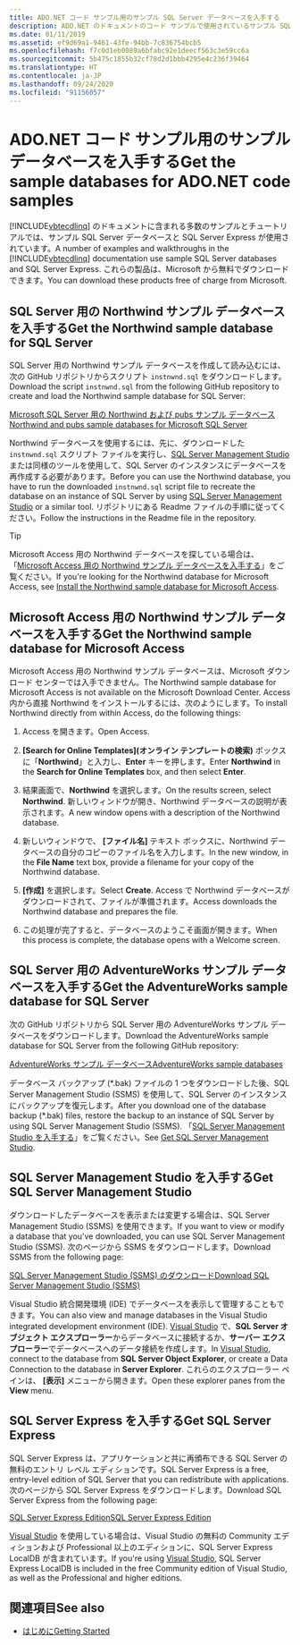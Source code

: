 ```yaml
---
title: ADO.NET コード サンプル用のサンプル SQL Server データベースを入手する
description: ADO.NET のドキュメントのコード サンプルで使用されているサンプル SQL Server データベースと、SQL Server および管理ツールをダウンロードします。
ms.date: 01/11/2019
ms.assetid: ef9d69a1-9461-43fe-94bb-7c836754bcb5
ms.openlocfilehash: f7c0d1eb0089a6bfabc92e1deecf563c3e59cc6a
ms.sourcegitcommit: 5b475c1855b32cf78d2d1bbb4295e4c236f39464
ms.translationtype: HT
ms.contentlocale: ja-JP
ms.lasthandoff: 09/24/2020
ms.locfileid: "91156057"
---
```

# <a name="get-the-sample-databases-for-adonet-code-samples"></a><span data-ttu-id="f43b3-103">ADO.NET コード サンプル用のサンプル データベースを入手する</span><span class="sxs-lookup"><span data-stu-id="f43b3-103">Get the sample databases for ADO.NET code samples</span></span>

<span data-ttu-id="f43b3-104">[!INCLUDE[vbtecdlinq](../../../../../../includes/vbtecdlinq-md.md)] のドキュメントに含まれる多数のサンプルとチュートリアルでは、サンプル SQL Server データベースと SQL Server Express が使用されています。</span><span class="sxs-lookup"><span data-stu-id="f43b3-104">A number of examples and walkthroughs in the [!INCLUDE[vbtecdlinq](../../../../../../includes/vbtecdlinq-md.md)] documentation use sample SQL Server databases and SQL Server Express.</span></span> <span data-ttu-id="f43b3-105">これらの製品は、Microsoft から無料でダウンロードできます。</span><span class="sxs-lookup"><span data-stu-id="f43b3-105">You can download these products free of charge from Microsoft.</span></span>

## <a name="get-the-northwind-sample-database-for-sql-server"></a><span data-ttu-id="f43b3-106">SQL Server 用の Northwind サンプル データベースを入手する</span><span class="sxs-lookup"><span data-stu-id="f43b3-106">Get the Northwind sample database for SQL Server</span></span>

<span data-ttu-id="f43b3-107">SQL Server 用の Northwind サンプル データベースを作成して読み込むには、次の GitHub リポジトリからスクリプト `instnwnd.sql` をダウンロードします。</span><span class="sxs-lookup"><span data-stu-id="f43b3-107">Download the script `instnwnd.sql` from the following GitHub repository to create and load the Northwind sample database for SQL Server:</span></span>

[<span data-ttu-id="f43b3-108">Microsoft SQL Server 用の Northwind および pubs サンプル データベース</span><span class="sxs-lookup"><span data-stu-id="f43b3-108">Northwind and pubs sample databases for Microsoft SQL Server</span></span>](https://github.com/Microsoft/sql-server-samples/tree/master/samples/databases/northwind-pubs)

<span data-ttu-id="f43b3-109">Northwind データベースを使用するには、先に、ダウンロードした `instnwnd.sql` スクリプト ファイルを実行し、[SQL Server Management Studio](#get_ssms) または同様のツールを使用して、SQL Server のインスタンスにデータベースを再作成する必要があります。</span><span class="sxs-lookup"><span data-stu-id="f43b3-109">Before you can use the Northwind database, you have to run the downloaded `instnwnd.sql` script file to recreate the database on an instance of SQL Server by using [SQL Server Management Studio](#get_ssms) or a similar tool.</span></span> <span data-ttu-id="f43b3-110">リポジトリにある Readme ファイルの手順に従ってください。</span><span class="sxs-lookup"><span data-stu-id="f43b3-110">Follow the instructions in the Readme file in the repository.</span></span>

> [!TIP]
> <span data-ttu-id="f43b3-111">Microsoft Access 用の Northwind データベースを探している場合は、「[Microsoft Access 用の Northwind サンプル データベースを入手する](#northwind_access)」をご覧ください。</span><span class="sxs-lookup"><span data-stu-id="f43b3-111">If you're looking for the Northwind database for Microsoft Access, see [Install the Northwind sample database for Microsoft Access](#northwind_access).</span></span>

## <a name="get-the-northwind-sample-database-for-microsoft-access"></a><a name="northwind_access"></a> <span data-ttu-id="f43b3-112">Microsoft Access 用の Northwind サンプル データベースを入手する</span><span class="sxs-lookup"><span data-stu-id="f43b3-112">Get the Northwind sample database for Microsoft Access</span></span>

<span data-ttu-id="f43b3-113">Microsoft Access 用の Northwind サンプル データベースは、Microsoft ダウンロード センターでは入手できません。</span><span class="sxs-lookup"><span data-stu-id="f43b3-113">The Northwind sample database for Microsoft Access is not available on the Microsoft Download Center.</span></span> <span data-ttu-id="f43b3-114">Access 内から直接 Northwind をインストールするには、次のようにします。</span><span class="sxs-lookup"><span data-stu-id="f43b3-114">To install Northwind directly from within Access, do the following things:</span></span>

1. <span data-ttu-id="f43b3-115">Access を開きます。</span><span class="sxs-lookup"><span data-stu-id="f43b3-115">Open Access.</span></span>

1. <span data-ttu-id="f43b3-116">**[Search for Online Templates]\(オンライン テンプレートの検索\)** ボックスに「**Northwind**」と入力し、**Enter** キーを押します。</span><span class="sxs-lookup"><span data-stu-id="f43b3-116">Enter **Northwind** in the **Search for Online Templates** box, and then select **Enter**.</span></span>

1. <span data-ttu-id="f43b3-117">結果画面で、**Northwind** を選択します。</span><span class="sxs-lookup"><span data-stu-id="f43b3-117">On the results screen, select **Northwind**.</span></span> <span data-ttu-id="f43b3-118">新しいウィンドウが開き、Northwind データベースの説明が表示されます。</span><span class="sxs-lookup"><span data-stu-id="f43b3-118">A new window opens with a description of the Northwind database.</span></span>

1. <span data-ttu-id="f43b3-119">新しいウィンドウで、 **[ファイル名]** テキスト ボックスに、Northwind データベースの自分のコピーのファイル名を入力します。</span><span class="sxs-lookup"><span data-stu-id="f43b3-119">In the new window, in the **File Name** text box, provide a filename for your copy of the Northwind database.</span></span>

1. <span data-ttu-id="f43b3-120">**[作成]** を選択します。</span><span class="sxs-lookup"><span data-stu-id="f43b3-120">Select **Create**.</span></span> <span data-ttu-id="f43b3-121">Access で Northwind データベースがダウンロードされて、ファイルが準備されます。</span><span class="sxs-lookup"><span data-stu-id="f43b3-121">Access downloads the Northwind database and prepares the file.</span></span>

1. <span data-ttu-id="f43b3-122">この処理が完了すると、データベースのようこそ画面が開きます。</span><span class="sxs-lookup"><span data-stu-id="f43b3-122">When this process is complete, the database opens with a Welcome screen.</span></span>

## <a name="get-the-adventureworks-sample-database-for-sql-server"></a><span data-ttu-id="f43b3-123">SQL Server 用の AdventureWorks サンプル データベースを入手する</span><span class="sxs-lookup"><span data-stu-id="f43b3-123">Get the AdventureWorks sample database for SQL Server</span></span>

<span data-ttu-id="f43b3-124">次の GitHub リポジトリから SQL Server 用の AdventureWorks サンプル データベースをダウンロードします。</span><span class="sxs-lookup"><span data-stu-id="f43b3-124">Download the AdventureWorks sample database for SQL Server from the following GitHub repository:</span></span>

[<span data-ttu-id="f43b3-125">AdventureWorks サンプル データベース</span><span class="sxs-lookup"><span data-stu-id="f43b3-125">AdventureWorks sample databases</span></span>](https://github.com/Microsoft/sql-server-samples/releases/tag/adventureworks)

<span data-ttu-id="f43b3-126">データベース バックアップ (\*.bak) ファイルの 1 つをダウンロードした後、SQL Server Management Studio (SSMS) を使用して、SQL Server のインスタンスにバックアップを復元します。</span><span class="sxs-lookup"><span data-stu-id="f43b3-126">After you download one of the database backup (\*.bak) files, restore the backup to an instance of SQL Server by using SQL Server Management Studio (SSMS).</span></span> <span data-ttu-id="f43b3-127">「[SQL Server Management Studio を入手する](#get_ssms)」をご覧ください。</span><span class="sxs-lookup"><span data-stu-id="f43b3-127">See [Get SQL Server Management Studio](#get_ssms).</span></span>

## <a name="get-sql-server-management-studio"></a><a name="get_ssms"></a> <span data-ttu-id="f43b3-128">SQL Server Management Studio を入手する</span><span class="sxs-lookup"><span data-stu-id="f43b3-128">Get SQL Server Management Studio</span></span>

<span data-ttu-id="f43b3-129">ダウンロードしたデータベースを表示または変更する場合は、SQL Server Management Studio (SSMS) を使用できます。</span><span class="sxs-lookup"><span data-stu-id="f43b3-129">If you want to view or modify a database that you've downloaded, you can use SQL Server Management Studio (SSMS).</span></span> <span data-ttu-id="f43b3-130">次のページから SSMS をダウンロードします。</span><span class="sxs-lookup"><span data-stu-id="f43b3-130">Download SSMS from the following page:</span></span>

[<span data-ttu-id="f43b3-131">SQL Server Management Studio (SSMS) のダウンロード</span><span class="sxs-lookup"><span data-stu-id="f43b3-131">Download SQL Server Management Studio (SSMS)</span></span>](/sql/ssms/download-sql-server-management-studio-ssms)

<span data-ttu-id="f43b3-132">Visual Studio 統合開発環境 (IDE) でデータベースを表示して管理することもできます。</span><span class="sxs-lookup"><span data-stu-id="f43b3-132">You can also view and manage databases in the Visual Studio integrated development environment (IDE).</span></span> <span data-ttu-id="f43b3-133">[Visual Studio](https://www.visualstudio.com/downloads/?utm_medium=microsoft&utm_source=docs.microsoft.com&utm_campaign=button+cta&utm_content=download+vs2019) で、**SQL Server オブジェクト エクスプローラー**からデータベースに接続するか、**サーバー エクスプローラー**でデータベースへのデータ接続を作成します。</span><span class="sxs-lookup"><span data-stu-id="f43b3-133">In [Visual Studio](https://www.visualstudio.com/downloads/?utm_medium=microsoft&utm_source=docs.microsoft.com&utm_campaign=button+cta&utm_content=download+vs2019), connect to the database from **SQL Server Object Explorer**, or create a Data Connection to the database in **Server Explorer**.</span></span> <span data-ttu-id="f43b3-134">これらのエクスプローラー ペインは、 **[表示]** メニューから開きます。</span><span class="sxs-lookup"><span data-stu-id="f43b3-134">Open these explorer panes from the **View** menu.</span></span>

## <a name="get-sql-server-express"></a><a name="get_sql"></a> <span data-ttu-id="f43b3-135">SQL Server Express を入手する</span><span class="sxs-lookup"><span data-stu-id="f43b3-135">Get SQL Server Express</span></span>

<span data-ttu-id="f43b3-136">SQL Server Express は、アプリケーションと共に再頒布できる SQL Server の無料のエントリ レベル エディションです。</span><span class="sxs-lookup"><span data-stu-id="f43b3-136">SQL Server Express is a free, entry-level edition of SQL Server that you can redistribute with applications.</span></span> <span data-ttu-id="f43b3-137">次のページから SQL Server Express をダウンロードします。</span><span class="sxs-lookup"><span data-stu-id="f43b3-137">Download SQL Server Express from the following page:</span></span>
  
[<span data-ttu-id="f43b3-138">SQL Server Express Edition</span><span class="sxs-lookup"><span data-stu-id="f43b3-138">SQL Server Express Edition</span></span>](https://www.microsoft.com/sql-server/sql-server-editions-express)

<span data-ttu-id="f43b3-139">[Visual Studio](https://www.visualstudio.com/downloads/?utm_medium=microsoft&utm_source=docs.microsoft.com&utm_campaign=button+cta&utm_content=download+vs2019) を使用している場合は、Visual Studio の無料の Community エディションおよび Professional 以上のエディションに、SQL Server Express LocalDB が含まれています。</span><span class="sxs-lookup"><span data-stu-id="f43b3-139">If you're using [Visual Studio](https://www.visualstudio.com/downloads/?utm_medium=microsoft&utm_source=docs.microsoft.com&utm_campaign=button+cta&utm_content=download+vs2019), SQL Server Express LocalDB is included in the free Community edition of Visual Studio, as well as the Professional and higher editions.</span></span>  

## <a name="see-also"></a><span data-ttu-id="f43b3-140">関連項目</span><span class="sxs-lookup"><span data-stu-id="f43b3-140">See also</span></span>

- [<span data-ttu-id="f43b3-141">はじめに</span><span class="sxs-lookup"><span data-stu-id="f43b3-141">Getting Started</span></span>](getting-started.md)
